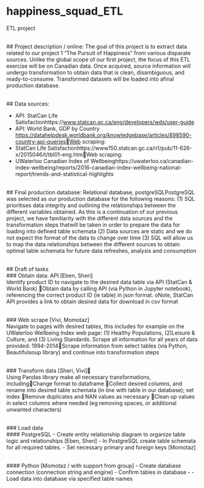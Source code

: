 # happiness_squad_ETL
ETL project

<br> ## Project description / online:
The goal of this project is to extract data related to our project 1 “The Pursuit of Happiness” from various disparate sources. Unlike the global scope of our first project, the focus of this ETL exercise will be on Canadian data. Once acquired, source information will undergo transformation to obtain data that is clean, disambiguous, and ready-to-consume. Transformed datasets will be loaded into afinal production database. <br>

<br> ## Data sources:
- API: StatCan Life Satisfactionhttps://www.statcan.gc.ca/eng/developers/wds/user-guide
- API: World Bank, GDP by Country https://datahelpdesk.worldbank.org/knowledgebase/articles/898590-country-api-queriesWeb scraping: 
- StatCan Life Satisfactionhttps://www150.statcan.gc.ca/n1/pub/11-626-x/2015046/t/tbl01-eng.htmWeb scraping: 
- UWaterloo Canadian Index of Wellbeinghttps://uwaterloo.ca/canadian-index-wellbeing/reports/2016-canadian-index-wellbeing-national-report/trends-and-statistical-highlights

<br> ## Final production database: 
Relational database, postgreSQLPostgreSQL was selected as our production database for the following reasons: 
(1) SQL prioritises data integrity and outlining the relationships between the different variables obtained. As this is a continuation of our previous project, we have familiarity with the different data sources and the transformation steps thatwill be taken in order to prepare the data for loading into defined table schemata
(2) Data sources are static and we do not expect the format of the data to change over time
(3) SQL will allow us to map the data relationships between the different sources to obtain optimal table schemata for future data refreshes, analysis and consumption 

<br> ## Draft of tasks
<br> ### Obtain data: API [Eben, Sheri]
<br> Identify product ID to navigate to the desired data table via API (StatCan & World Bank) Obtain data by calling API (via Python in Jupyter notebook), referencing the correct product ID (ie table) in json format. oNote, StatCan API provides a link to obtain desired data for download in csv format 

<br> ### Web scrape [Vivi, Momotaz]
<br> Navigate to pages with desired tables, this includes for example on the UWaterloo Wellbeing Index web page: (1) Healthy Populations, (2)Leisure & Culture, and (3) Living Standards. Scrape all information for all years of data provided: 1994-2014Scrape information from select tables (via Python, Beautifulsoup library) and continue into transformation steps 

<br> ### Transform data [Sheri, Vivi] 
<br> Using Pandas library make all necessary transformations, includingChange format to dataframe Collect desired columns, and rename into desired table schemata (in line with table in our database); set index Remove duplicates and NAN values as necessary Clean up values in select columns where needed (eg removing spaces, or additional unwanted characters)

<br> ### Load data 
<br> #### PostgreSQL
       -  Create entity relationship diagram to organize table logic and relationships [Eben, Sheri]
       -  In PostgreSQL create table schemata for all required tables. 
       -  Set necessary primary and foreign keys [Momotaz]

<br> #### Python [Momotaz / with support from group]
       -  Create database connection (connection string and engine) 
       -  Confirm tables in database 
       -         -  Load data into database via specified table names



